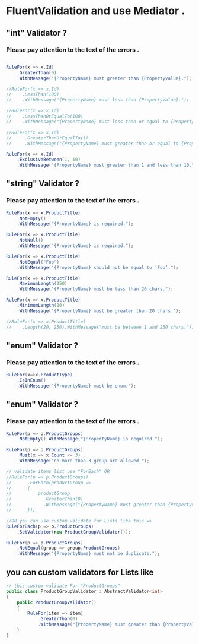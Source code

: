 # FluentValidation and use Mediator .

## "int" Validator ?
### Please pay attention to the text of the errors .

```csharp

RuleFor(x => x.Id)
    .GreaterThan(0)
    .WithMessage("{PropertyName} must greater than {PropertyValue}.");

//RuleFor(x => x.Id)
//    .LessThan(100)
//    .WithMessage("{PropertyName} must less than {PropertyValue}.");

//RuleFor(x => x.Id)
//    .LessThanOrEqualTo(100)
//    .WithMessage("{PropertyName} must less than or equal to {PropertyValue}.");

//RuleFor(x => x.Id)
//     .GreaterThanOrEqualTo(1)
//     .WithMessage("{PropertyName} must greater than or equal to {PropertyValue}");

RuleFor(x => x.Id)
    .ExclusiveBetween(1, 10)
    .WithMessage("{PropertyName} must greater than 1 and less than 10.");

```
## "string" Validator ?
### Please pay attention to the text of the errors .

```csharp
RuleFor(x => x.ProductTitle)
    .NotEmpty()
    .WithMessage("{PropertyName} is required.");

RuleFor(x => x.ProductTitle)
    .NotNull()
    .WithMessage("{PropertyName} is required.");

RuleFor(x => x.ProductTitle)
    .NotEqual("Foo")
    .WithMessage("{PropertyName} should not be equal to ‘Foo’.");

RuleFor(x => x.ProductTitle)
    .MaximumLength(250)
    .WithMessage("{PropertyName} must be less than 20 chars.");

RuleFor(x => x.ProductTitle)
    .MinimumLength(20)
    .WithMessage("{PropertyName} must be greater than 20 chars.");

//RuleFor(x => x.ProductTitle)
//    .Length(20, 250).WithMessage("must be between 1 and 250 chars.");

```
## "enum" Validator ?
### Please pay attention to the text of the errors .

```csharp
RuleFor(x=>x.ProductType)
    .IsInEnum()
    .WithMessage("{PropertyName} must be enum.");
```

## "enum" Validator ?
### Please pay attention to the text of the errors .
```csharp
RuleFor(p => p.ProductGroups)
    .NotEmpty().WithMessage("{PropertyName} is required.");

RuleFor(p => p.ProductGroups)
    .Must(x => x.Count <= 3)
    .WithMessage("no more than 3 group are allowed.");

// validate items list use "ForEach" OR
//RuleFor(p => p.ProductGroups)
//      .ForEach(productGroup =>
//      {
//          productGroup 
//            .GreaterThan(0)
//            .WithMessage("{PropertyName} must greater than {PropertyValue}.");
//      });

//OR you can use custom validate for Lists like this =>
RuleForEach(p => p.ProductGroups)
    .SetValidator(new ProductGroupValidator());

RuleFor(p => p.ProductGroups)
    .NotEqual(group => group.ProductGroups)
    .WithMessage("{PropertyName} must not be duplicate.");
```
## you can custom validators for Lists like 

```csharp
// this custom validate For "ProductGroups"
public class ProductGroupValidator : AbstractValidator<int>
{
    public ProductGroupValidator()
    {
        RuleFor(item => item)
            .GreaterThan(0)
            .WithMessage("{PropertyName} must greater than {PropertyValue}.");
    }
}
```
